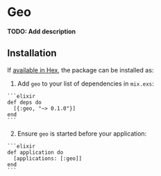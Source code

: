 # Geo

**TODO: Add description**

## Installation

If [available in Hex](https://hex.pm/docs/publish), the package can be installed as:

  1. Add `geo` to your list of dependencies in `mix.exs`:

    ```elixir
    def deps do
      [{:geo, "~> 0.1.0"}]
    end
    ```

  2. Ensure `geo` is started before your application:

    ```elixir
    def application do
      [applications: [:geo]]
    end
    ```

